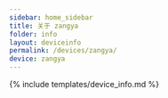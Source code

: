 ```yaml
---
sidebar: home_sidebar
title: 关于 zangya
folder: info
layout: deviceinfo
permalink: /devices/zangya/
device: zangya
---
```

{% include templates/device_info.md %}
